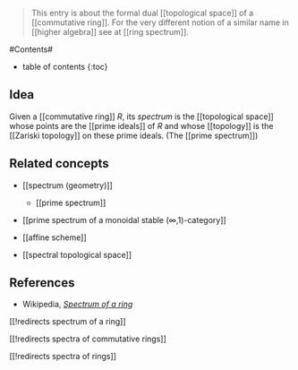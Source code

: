 
> This entry is about the formal dual [[topological space]] of a [[commutative ring]]. For the very different notion of a similar name in [[higher algebra]] see at [[ring spectrum]].

#Contents#
* table of contents
{:toc}

## Idea

Given a [[commutative ring]] $R$, its _spectrum_ is the [[topological space]] whose points are the [[prime ideals]] of $R$ and whose [[topology]] is the [[Zariski topology]] on these prime ideals. (The [[prime spectrum]])

## Related concepts

* [[spectrum (geometry)]]

  * [[prime spectrum]]

* [[prime spectrum of a monoidal stable (∞,1)-category]]

* [[affine scheme]]

* [[spectral topological space]]

## References

* Wikipedia, _[Spectrum of a ring](http://en.wikipedia.org/wiki/Spectrum_of_a_ring)_

[[!redirects spectrum of a ring]]

[[!redirects spectra of commutative rings]]

[[!redirects spectra of rings]]

